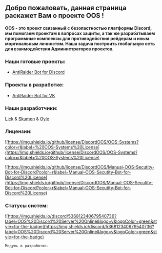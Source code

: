 ## Добро пожаловать, данная страница раскажет Вам о проекте OOS !

#### OOS - это проект связанный с безопастностью платформы Discord, мы помогаем проектам в вопросах защиты, а так же разрабатываем программные комплексы для противодействия рейдерам и иным моргинальным личностям. Наша задача построить глобальную сеть для взаимодействия Администраторов проектов.

### Наши готовые проекты:

- [AntiRaider Bot for Discord](https://discordoos.github.io/Manual-Secutity-Bot-for-Discord/)

### Проекты в разработке:
- [AntiRaider Bot for VK]()

### Наши разработчики:
[Lick]() &
[Skumen]() &
[Oyle]() 

### Лицензии:

![https://img.shields.io/github/license/DiscordOOS/OOS-Systems?color=r&label=%20OOS-Systems%20License](https://img.shields.io/github/license/DiscordOOS/OOS-Systems?color=r&label=%20OOS-Systems%20License)

![https://img.shields.io/github/license/DiscordOOS/Manual-OOS-Secutity-Bot-for-Discord?color=r&label=Manual-OOS-Secutity-Bot-for-Discord%20License](https://img.shields.io/github/license/DiscordOOS/Manual-OOS-Secutity-Bot-for-Discord?color=r&label=Manual-OOS-Secutity-Bot-for-Discord%20License)

### Статусы систем:

![https://img.shields.io/discord/536812340679540736?label=OOS%20Discord%20Server%20Online&logo=v&logoColor=green&style=for-the-badge](https://img.shields.io/discord/536812340679540736?label=OOS%20Discord%20Server%20Online&logo=v&logoColor=green&style=for-the-badge)


```markdown
Модуль в разработке.
```
